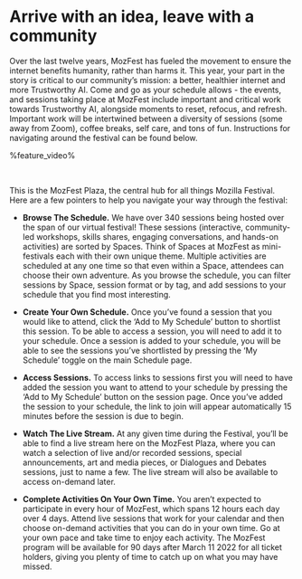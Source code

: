<!-- This is the Plaza page when the visitor is signed in -->

# Arrive with an idea, leave with a community

Over the last twelve years, MozFest has fueled the movement to ensure the internet benefits humanity, rather than harms it. This year, your part in the story is critical to our community’s mission: a better, healthier internet and more Trustworthy AI. Come and go as your schedule allows - the events, and sessions taking place at MozFest include important and critical work towards Trustworthy AI, alongside moments to reset, refocus, and refresh. Important work will be intertwined between a diversity of sessions (some away from Zoom), coffee breaks, self care, and tons of fun. Instructions for navigating around the festival can be found below. 

%feature_video%

<br />

This is the MozFest Plaza, the central hub for all things Mozilla Festival. Here are a few pointers to help you navigate your way through the festival:

- **Browse The Schedule.** We have over 340 sessions being hosted over the span of our virtual festival! These sessions (interactive, community-led workshops, skills shares, engaging conversations, and hands-on activities) are sorted by Spaces. Think of Spaces at MozFest as mini-festivals each with their own unique theme. Multiple activities are scheduled at any one time so that even within a Space, attendees can choose their own adventure. As you browse the schedule, you can filter sessions by Space, session format or by tag, and add sessions to your schedule that you find most interesting. 

- **Create Your Own Schedule.** Once you’ve found a session that you would like to attend, click the ‘Add to My Schedule’ button to shortlist this session. To be able to access a session, you will need to add it to your schedule. Once a session is added to your schedule, you will be able to see the sessions you’ve shortlisted by pressing the ‘My Schedule’ toggle on the main Schedule page.
 
- **Access Sessions.** To access links to sessions first you will need to have added the session you want to attend to your schedule by pressing the ‘Add to My Schedule’ button on the session page. Once you’ve added the session to your schedule, the link to join will appear automatically 15 minutes before the session is due to begin. 

- **Watch The Live Stream.** At any given time during the Festival, you’ll be able to find a live stream here on the MozFest Plaza, where you can watch a selection of live and/or recorded sessions, special announcements, art and media pieces, or Dialogues and Debates sessions, just to name a few. The live stream will also be available to access on-demand later.

- **Complete Activities On Your Own Time.** You aren’t expected to participate in every hour of MozFest, which spans 12 hours each day over 4 days. Attend live sessions that work for your calendar and then choose on-demand activities that you can do in your own time. Go at your own pace and take time to enjoy each activity. The MozFest program will be available for 90 days after March 11 2022 for all ticket holders, giving you plenty of time to catch up on what you may have missed. 

